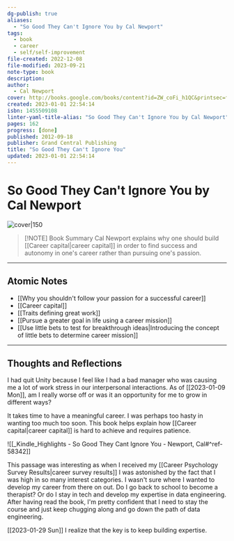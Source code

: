 ```yaml
---
dg-publish: true
aliases:
  - "So Good They Can't Ignore You by Cal Newport"
tags:
  - book
  - career
  - self/self-improvement
file-created: 2022-12-08
file-modified: 2023-09-21
note-type: book 
description: 
author:
  - Cal Newport
cover: http://books.google.com/books/content?id=ZW_coFi_h1QC&printsec=frontcover&img=1&zoom=1&edge=curl&source=gbs_api
created: 2023-01-01 22:54:14
isbn: 1455509108 
linter-yaml-title-alias: "So Good They Can't Ignore You by Cal Newport"
pages: 162
progress: [done]
published: 2012-09-18
publisher: Grand Central Publishing
title: "So Good They Can't Ignore You"
updated: 2023-01-01 22:54:14
---
```


# So Good They Can't Ignore You by Cal Newport

![cover|150](http://books.google.com/books/content?id=ZW_coFi_h1QC&printsec=frontcover&img=1&zoom=1&edge=curl&source=gbs_api)

> [!NOTE] Book Summary
> Cal Newport explains why one should build [[Career capital|career capital]] in order to find success and autonomy in one's career rather than pursuing one's passion.

---

## Atomic Notes

- [[Why you shouldn't follow your passion for a successful career]]
- [[Career capital]]
- [[Traits defining great work]]
- [[Pursue a greater goal in life using a career mission]]
- [[Use little bets to test for breakthrough ideas|Introducing the concept of little bets to determine career mission]]

---

## Thoughts and Reflections

I had quit Unity because I feel like I had a bad manager who was causing me a lot of work stress in our interpersonal interactions. As of [[2023-01-09 Mon]], am I really worse off or was it an opportunity for me to grow in different ways?

It takes time to have a meaningful career. I was perhaps too hasty in wanting too much too soon. This book helps explain how [[Career capital|career capital]] is hard to achieve and requires patience.

![[_Kindle_Highlights - So Good They Cant Ignore You - Newport, Cal#^ref-58342]]

This passage was interesting as when I received my [[Career Psychology Survey Results|career survey results]] I was astonished by the fact that I was high in so many interest categories. I wasn't sure where I wanted to develop my career from there on out. Do I go back to school to become a therapist? Or do I stay in tech and develop my expertise in data engineering. After having read the book, I'm pretty confident that I need to stay the course and just keep chugging along and go down the path of data engineering.

[[2023-01-29 Sun]] I realize that the key is to keep building expertise.

